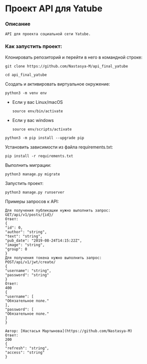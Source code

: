 # Проект API для Yatube

### Описание 
```
API для проекта социальной сети Yatube.
```

### Как запустить проект:

Клонировать репозиторий и перейти в него в командной строке:

```
git clone https://github.com/Nastasya-M/api_final_yatube
```

```
cd api_final_yatube
```

Cоздать и активировать виртуальное окружение:

```
python3 -m venv env
```

* Если у вас Linux/macOS

    ```
    source env/bin/activate
    ```

* Если у вас windows

    ```
    source env/scripts/activate
    ```

```
python3 -m pip install --upgrade pip
```

Установить зависимости из файла requirements.txt:

```
pip install -r requirements.txt
```

Выполнить миграции:

```
python3 manage.py migrate
```

Запустить проект:

```
python3 manage.py runserver
```
Примеры запросов к API:

```
Для получения публикации нужно выполнить запрос:
GET/api/v1/posts/{id}/
Ответ:
{
"id": 0,
"author": "string",
"text": "string",
"pub_date": "2019-08-24T14:15:22Z",
"image": "string",
"group": 0
}
Для получения токена нужно выполнить запрос:
POST/api/v1/jwt/create/
{
"username": "string",
"password": "string"
}
Ответ:
400
{
"username": [
"Обязательное поле."
],
"password": [
"Обязательное поле."
]
}

Автор: [Настасья Мартынова](https://github.com/Nastasya-M)
Ответ:
200
{
"refresh": "string",
"access": "string"
}
